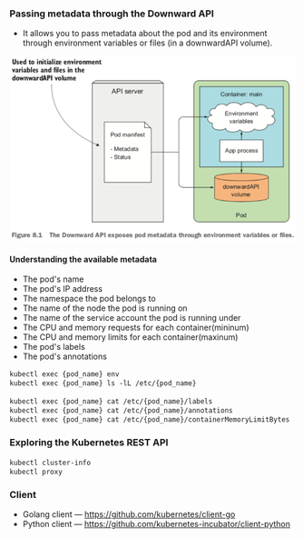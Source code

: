 ###	Passing metadata through the Downward API
*	 It allows you to pass metadata about the pod and its environment through environment variables or files (in a downwardAPI volume). 

![](img/0046.png)


#### Understanding the available metadata
*	The pod's name
* 	The pod's IP address
*	The namespace the pod belongs to
* 	The name of the node the pod is running on
*  	The name of the service account the pod is running under
*	The CPU and memory requests for each container(mininum)
* 	The CPU and memory limits for each container(maxinum)
*	The pod's labels
* 	The pod's annotations


```
kubectl exec {pod_name} env
kubectl exec {pod_name} ls -lL /etc/{pod_name}

kubectl exec {pod_name} cat /etc/{pod_name}/labels
kubectl exec {pod_name} cat /etc/{pod_name}/annotations
kubectl exec {pod_name} cat /etc/{pod_name}/containerMemoryLimitBytes

```

### Exploring the Kubernetes REST API
```
kubectl cluster-info
kubectl proxy
```

### Client
*	Golang client — https://github.com/kubernetes/client-go
*	Python client — https://github.com/kubernetes-incubator/client-python
